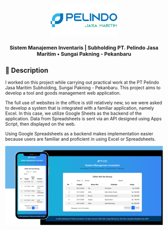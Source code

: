 <div align="center">

<img width="" src="img/logo.png"  width=100 height=100  align="center">

##

### Sistem Manajemen Inventaris | Subholding PT. Pelindo Jasa Maritim • Sungai Pakning - Pekanbaru

</div>

## 📙 Description

I worked on this project while carrying out practical work at the PT Pelindo Jasa Maritim Subholding, Sungai Pakning - Pekanbaru. This project aims to develop a tool and goods management web application.

The full use of websites in the office is still relatively new, so we were asked to develop a system that is integrated with a familiar application, namely Excel. In this case, we utilize Google Sheets as the backend of the application. Data from Spreadsheets is sent via an API designed using Apps Script, then displayed on the web.

Using Google Spreadsheets as a backend makes implementation easier because users are familiar and proficient in using Excel or Spreadsheets.

![Sistem Manajemen Inventaris SPJM Thumbnail](img/Thumbnail.png)
